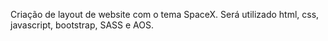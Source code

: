 Criação de layout de website com o tema SpaceX. Será utilizado html, css, javascript, bootstrap, SASS e AOS.